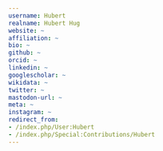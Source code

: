 ```yaml
---
username: Hubert
realname: Hubert Hug
website: ~
affiliation: ~
bio: ~
github: ~
orcid: ~
linkedin: ~
googlescholar: ~
wikidata: ~
twitter: ~
mastodon-url: ~
meta: ~
instagram: ~
redirect_from:
- /index.php/User:Hubert
- /index.php/Special:Contributions/Hubert
---
```

